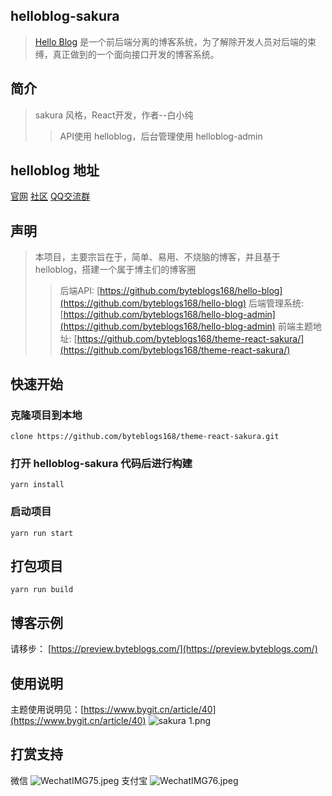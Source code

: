 ## helloblog-sakura
> [Hello Blog](http://helloblog.byteblogs.com/) 是一个前后端分离的博客系统，为了解除开发人员对后端的束缚，真正做到的一个面向接口开发的博客系统。

## 简介

> sakura 风格，React开发，作者--白小纯
>> API使用 helloblog，后台管理使用 helloblog-admin

## helloblog 地址

[官网](http://helloblog.byteblogs.com/) [社区](https://byteblogs.com/) [QQ交流群](https://shang.qq.com/wpa/qunwpa?idkey=4f8653da80e632ef86ca1d57ccf8751602940d1036c79b04a3a5bc668adf8864)

## 声明
 
>  本项目，主要宗旨在于，简单、易用、不烧脑的博客，并且基于helloblog，搭建一个属于博主们的博客圈
>> 后端API: [https://github.com/byteblogs168/hello-blog](https://github.com/byteblogs168/hello-blog)
>> 后端管理系统: [https://github.com/byteblogs168/hello-blog-admin](https://github.com/byteblogs168/hello-blog-admin)
>> 前端主题地址: [https://github.com/byteblogs168/theme-react-sakura/](https://github.com/byteblogs168/theme-react-sakura/)

## 快速开始

### 克隆项目到本地

```language
clone https://github.com/byteblogs168/theme-react-sakura.git
```
### 打开 helloblog-sakura 代码后进行构建

```language
yarn install 
```

### 启动项目

```language
yarn run start
```
## 打包项目

```language
yarn run build
```

## 博客示例

请移步： [https://preview.byteblogs.com/](https://preview.byteblogs.com/)

## 使用说明

主题使用说明见：[https://www.bygit.cn/article/40](https://www.bygit.cn/article/40)
![sakura 1.png](http://image.bygit.cn/FveLhPhpgZbLHNwKBBOAmwB8rgEx)

## 打赏支持
微信
![WechatIMG75.jpeg](http://image.bygit.cn/FoS6kBQ5Is3x0SDTWPVPTsM8FhsC)
支付宝
![WechatIMG76.jpeg](http://image.bygit.cn/FiC6zd7pik1To9fdntZUEEFT_RvI)
